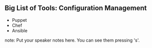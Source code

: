 ##  Big List of Tools: Configuration Management

* Puppet
* Chef
* Ansible

note:
    Put your speaker notes here.
    You can see them pressing 's'.
